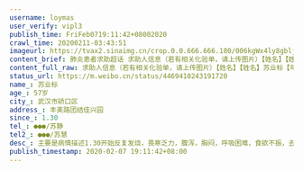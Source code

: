 ```yaml
---
username: loymas
user_verify: vipl3
publish_time: FriFeb0719:11:42+08002020
crawl_time: 20200211-03:43:51
imageurl: https://tvax2.sinaimg.cn/crop.0.0.666.666.180/006kgWx4ly8gbljqirpdyj30ii0ii3z2.jpg?KID=imgbed,tva&Expires=1581373899&ssig=JnWRcYex3L,http://n.sinaimg.cn/photo/5213b46e/20181127/timeline_card_small_super_default.png,https://wx4.sinaimg.cn/orj360/006kgWx4gy1gbo1sc255lj31hc0u0aem.jpg,https://wx3.sinaimg.cn/orj360/006kgWx4gy1gbo1sbmaeoj30u01hctbk.jpg,https://wx2.sinaimg.cn/orj360/006kgWx4gy1gbo1scir1xj30mh13yn1r.jpg,https://wx2.sinaimg.cn/orj360/006kgWx4gy1gbo1scu23jj30hr0vkjuu.jpg
content_brief: 肺炎患者求助超话 求助人信息（若有相关化验单，请上传图片）【姓名】【姓名】苏业标【年龄】57岁【所在城市】武汉市硚口区【所在小区、社区】丰美路团结佳兴园【患病时间】1.30【联系方式】●●●/苏静【其他紧急联系人】●●●/苏慧【病情描述】主要是病情描述:1.30开始反复发 ...全文
content_full_raw: 求助人信息（若有相关化验单，请上传图片）【姓名】【姓名】苏业标【年龄】57岁【所在城市】武汉市硚口区【所在小区、社区】丰美路团结佳兴园【患病时间】1.30【联系方式】●●●/苏静【其他紧急联系人】●●●/苏慧【病情描述】主要是病情描述:1.30开始反复发烧，畏寒乏力，腹泻，胸闷，呼吸困难，食欲不振，去医院拍CT显示疑似病毒肺炎，还没有核酸测试，病人患有肺气肿脂肪肝等疾病，有窒息的可能，没有医院收治，目前在家隔离
status_url: https://m.weibo.cn/status/4469410243191720
name_: 苏业标
age_: 57岁
city_: 武汉市硚口区
address_: 丰美路团结佳兴园
since_: 1.30
tel_: ●●●/苏静
tel2_: ●●●/苏慧
desc_: 主要是病情描述1.30开始反复发烧，畏寒乏力，腹泻，胸闷，呼吸困难，食欲不振，去医院拍CT显示疑似病毒肺炎，还没有核酸测试，病人患有肺气肿脂肪肝等疾病，有窒息的可能，没有医院收治，目前在家隔离
publish_timestamp: 2020-02-07 19:11:42+08:00
---
```

